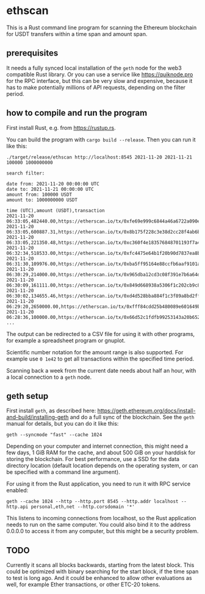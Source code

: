 # ethscan

This is a Rust command line program for scanning the Ethereum blockchain for USDT transfers within a time span and amount span.

## prerequisites

It needs a fully synced local installation of the `geth` node for the web3 compatible Rust library. Or you can use a service like https://quiknode.pro for the RPC interface, but this can be very slow and expensive, because it has to make potentially millions of API requests, depending on the filter period.

## how to compile and run the program

First install Rust, e.g. from https://rustup.rs.

You can build the program with `cargo build --release`. Then you can run it like this:

```
./target/release/ethscan http://localhost:8545 2021-11-20 2021-11-21 100000 1000000000

search filter:

date from: 2021-11-20 00:00:00 UTC
date to: 2021-11-21 00:00:00 UTC
amount from: 100000 USDT
amount to: 1000000000 USDT

time (UTC),amount (USDT),transaction
2021-11-20 06:33:05,482440.00,https://etherscan.io/tx/0xfe69e999c6844a46a6722a090ee3a9cfe6338c2d02e721840f280953d84c5270
2021-11-20 06:33:05,600887.31,https://etherscan.io/tx/0x8b175f228c3e38d2cc28f4ab6b4bf1a6c6156883045e7c986ec47c0fe5f63157
2021-11-20 06:33:05,221350.48,https://etherscan.io/tx/0xc360f4e183576848701193f7a456234a0e4bb849a94c7ea960b740da9088d830
2021-11-20 06:32:34,518533.00,https://etherscan.io/tx/0xfc4475e64b1f20b90d7837ea8b4129e1ed0b0fe9a4f0240338f59eca4b125572
2021-11-20 06:31:30,109976.00,https://etherscan.io/tx/0xba5ff95164e88ccfb6aaf9101ada7750ec51f935e14a421db5793f90753510b7
2021-11-20 06:30:29,214000.00,https://etherscan.io/tx/0x965dba12cd3c08f391e7b6a64d96d9b93ee13944339709995362b377b864fe30
2021-11-20 06:30:09,161111.00,https://etherscan.io/tx/0x849d668938a5306f1c202cb9c8fc342767856d777a8ce4058cf0b67b264b7375
2021-11-20 06:30:02,134655.46,https://etherscan.io/tx/0xd4d528bba884f1c3f89a8bd2ffb7b5dc37b47814bff7c51bed8cad79b306606b
2021-11-20 06:29:20,2650000.00,https://etherscan.io/tx/0xfff84cdd25b480089e601649b93d3b8ca97f4e5e21b7e0d0572a8448a022c499
2021-11-20 06:28:36,100000.00,https://etherscan.io/tx/0x66d52c1fdfb99253143a20b652136ecd758b3282265dbca100180e83f96103be
...
```

The output can be redirected to a CSV file for using it with other programs, for example a spreadsheet program or gnuplot.

Scientific number notation for the amount range is also supported. For example use `0 1e42` to get all transactions within the specified time period.

Scanning back a week from the current date needs about half an hour, with a local connection to a `geth` node.

## geth setup

First install `geth`, as described here: https://geth.ethereum.org/docs/install-and-build/installing-geth and do a full sync of the blockchain. See the `geth` manual for details, but you can do it like this:

```
geth --syncmode "fast" --cache 1024
```

Depending on your computer and internet connection, this might need a few days, 1 GiB RAM for the cache, and about 500 GiB on your harddisk for storing the blockchain. For best performance, use a SSD for the data directory location (default location depends on the operating system, or can be specified with a command line argument).

For using it from the Rust application, you need to run it with RPC service enabled:

```
geth --cache 1024 --http --http.port 8545 --http.addr localhost --http.api personal,eth,net --http.corsdomain '*'
```

This listens to incoming connections from localhost, so the Rust application needs to run on the same computer. You could also bind it to the address 0.0.0.0 to access it from any computer, but this might be a security problem.

## TODO

Currently it scans all blocks backwards, starting from the latest block. This could be optimized with binary searching for the start block, if the time span to test is long ago. And it could be enhanced to allow other evaluations as well, for example Ether transactions, or other ETC-20 tokens.
